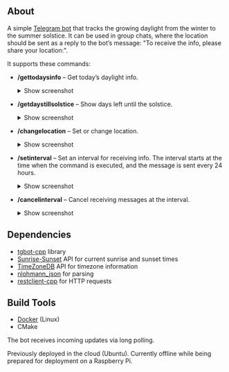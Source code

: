 ## About
A simple [Telegram bot](https://t.me/DayIncreaseBot) that tracks the growing daylight from the winter to the summer solstice. It can be used in group chats, where the location should be sent as a reply to the bot’s message: "To receive the info, please share your location:".

It supports these commands:  
- **/gettodaysinfo** – Get today’s daylight info.  
  <details>
  <summary>Show screenshot</summary>
  
  ![/gettodaysinfo](screenshots/gettodaysinfo.png)
  </details>

- **/getdaystillsolstice** – Show days left until the solstice.  
  <details>
  <summary>Show screenshot</summary>
  
  ![/getdaystillsolstice](screenshots/getdaystillsolstice.png)
  </details>

- **/changelocation** – Set or change location.  
  <details>
  <summary>Show screenshot</summary>
  
  ![/changelocation](screenshots/changelocation.png)
  </details>

- **/setinterval** – Set an interval for receiving info. The interval starts at the time when the command is executed, and the message is sent every 24 hours.  
  <details>
  <summary>Show screenshot</summary>
  
  ![/setinterval](screenshots/setinterval.png)
  </details>

- **/cancelinterval** – Cancel receiving messages at the interval.  
  <details>
  <summary>Show screenshot</summary>
  
  ![/cancelinterval](screenshots/cancelinterval.png)
  </details>

## Dependencies
- [tgbot-cpp](https://github.com/reo7sp/tgbot-cpp) library  
- [Sunrise-Sunset](https://sunrise-sunset.org/api) API for current sunrise and sunset times  
- [TimeZoneDB](https://timezonedb.com/api) API for timezone information  
- [nlohmann_json](https://github.com/nlohmann/json) for parsing  
- [restclient-cpp](https://github.com/mrtazz/restclient-cpp) for HTTP requests  

## Build Tools
- [Docker](https://hub.docker.com/repository/docker/elsandbox/dayincreasebotcpp/tags) (Linux)  
- CMake  

The bot receives incoming updates via long polling.  

Previously deployed in the cloud (Ubuntu). Currently offline while being prepared for deployment on a Raspberry Pi.  
